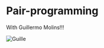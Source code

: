# Pair-programming
With Guillermo Molins!!!

![Guille](https://scontent-frt3-1.cdninstagram.com/vp/e00674e8acc118221cf032f2ae29a3a4/5DB81ADB/t51.2885-19/s150x150/51309057_551109618632256_5625749130115547136_n.jpg?_nc_ht=scontent-frt3-1.cdninstagram.com)
